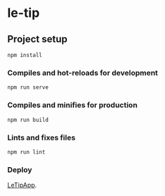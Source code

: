 # le-tip

## Project setup
```
npm install
```

### Compiles and hot-reloads for development
```
npm run serve
```

### Compiles and minifies for production
```
npm run build
```

### Lints and fixes files
```
npm run lint
```

### Deploy
[LeTipApp](https://le-tip-convenia-jotadev.netlify.app/).
